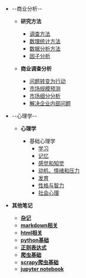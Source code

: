 
- --商业分析--

    - __研究方法__

        - [调查方法](/商业分析/1、调查方法.md)
        - [数理统计方法](/商业分析/2、数理统计方法.md)
        - [数据分析方法](/商业分析/3、数据分析方法.md)
        - [因子分析](/商业分析/4、因子分析.md)
        <!-- - [机械学习](/商业分析/4、机械学习.md)
        - [神经网络](/商业分析/5、神经网络相关.md) -->

        <!-- - [机械学习](/商业分析/4、机械学习.md)
        - [神经网络](/商业分析/5、神经网络相关.md)
        - [潜在变数的构造分析](/商业分析/5、潜在变数的构造分析.md) 
        - [python机械学习](/商业分析/6、机械学习.md)
        - [神经网络相关](/商业分析/7、神经网络相关.md)
        - [主题分析](/商业分析/8、主题分析.md) -->

    - __商业调查分析__

        - [问题转变为行动](/商业分析/a、问题转变为行动.md)
        - [市场规模预测](/商业分析/b、市场规模预测.md)
        - [市场细分分析](/商业分析/c、市场细分分析.md)
        - [解决企业内部问题](/商业分析/d、解决企业内部问题.md)

        <!-- - [市场反应分析](/商业分析/e、市场反应分析.md)
        - [市场发现和知覚マップ](/商业分析/f、市场发现和感知谱.md)
        - [产品开发分析](/商业分析/g、产品开发分析.md)
        - [新产品普及](/商业分析/h、新产品普及.md)
        - [顾客管理](/商品分析/i.顾客管理.md) -->
    
- --心理学--

    <!-- - __商学__
        - マーケティング基本
        - 消费者行动论
        - 価格戦略
        - 製品戦略
        - チャネル戦略
        - プロモーション戦略
        - ブランド戦略
        - リレーションシップ・マーケティング
        - 企業社会責任 -->

    - __心理学__

        - 基础心理学
            - [学习](/心理学/1学习和记忆.md)
            - [记忆](/心理学/1-2学习和记忆.md)
            - [感觉和知觉](/心理学/2感觉和知觉.md)
            - [动机、情绪和压力](/心理学/3动机、感情和压力.md)
            - [发育](/心理学/4发育.md)
            - [性格与智力](/心理学/5性格与智力.md)
            - [社会心理](/心理学/6社会心理.md)


-  __其他笔记__ 
    - [**杂记**](其他笔记/杂记.md)
    - [**markdown相关**](/其他笔记/markdown.md)
    - [**html相关**](/其他笔记/html.md)
    - [**python基础**](其他笔记/python.md)
    - [**正则表达式**](其他笔记/正则表达式.md)
    - [**爬虫基础**](其他笔记/爬虫基础.md)
    - [**scrapy爬虫基础**](其他笔记/scrapy爬虫基础.md)
    - [**jupyter notebook**](其他笔记/jupyter_notebook.md)

    
